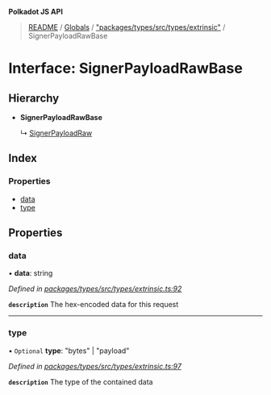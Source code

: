 **Polkadot JS API**

> [README](../README.md) / [Globals](../globals.md) / ["packages/types/src/types/extrinsic"](../modules/_packages_types_src_types_extrinsic_.md) / SignerPayloadRawBase

# Interface: SignerPayloadRawBase

## Hierarchy

* **SignerPayloadRawBase**

  ↳ [SignerPayloadRaw](_packages_types_src_types_extrinsic_.signerpayloadraw.md)

## Index

### Properties

* [data](_packages_types_src_types_extrinsic_.signerpayloadrawbase.md#data)
* [type](_packages_types_src_types_extrinsic_.signerpayloadrawbase.md#type)

## Properties

### data

•  **data**: string

*Defined in [packages/types/src/types/extrinsic.ts:92](https://github.com/polkadot-js/api/blob/7fd45f63d/packages/types/src/types/extrinsic.ts#L92)*

**`description`** The hex-encoded data for this request

___

### type

• `Optional` **type**: \"bytes\" \| \"payload\"

*Defined in [packages/types/src/types/extrinsic.ts:97](https://github.com/polkadot-js/api/blob/7fd45f63d/packages/types/src/types/extrinsic.ts#L97)*

**`description`** The type of the contained data
